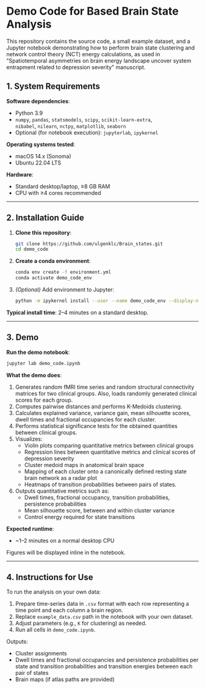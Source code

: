 # Demo Code for Based Brain State Analysis

This repository contains the source code, a small example dataset, and a Jupyter notebook demonstrating how to perform brain state clustering and network control theory (NCT) energy calculations, as used in "Spatiotemporal asymmetries on brain energy landscape uncover system entrapment related to depression severity" manuscript.

## 1. System Requirements

**Software dependencies**:
- Python 3.9  
- `numpy`, `pandas`, `statsmodels`, `scipy`, `scikit-learn-extra`,  
  `nibabel`, `nilearn`, `nctpy`, `matplotlib`, `seaborn`  
- Optional (for notebook execution): `jupyterlab`, `ipykernel`

**Operating systems tested**:
- macOS 14.x (Sonoma)  
- Ubuntu 22.04 LTS

**Hardware**:
- Standard desktop/laptop, ≥8 GB RAM  
- CPU with ≥4 cores recommended  

---

## 2. Installation Guide

1. **Clone this repository**:
   ```bash
   git clone https://github.com/ulgenklc/Brain_states.git
   cd demo_code
   ```

2. **Create a conda environment**:
   ```bash
   conda env create -f environment.yml
   conda activate demo_code_env
   ```

3. *(Optional)* Add environment to Jupyter:
   ```bash
   python -m ipykernel install --user --name demo_code_env --display-name "Demo Code Env"
   ```

**Typical install time**: 2–4 minutes on a standard desktop.

---

## 3. Demo

**Run the demo notebook**:
```bash
jupyter lab demo_code.ipynb
```

**What the demo does**:
1. Generates random fMRI time series and random structural connectivity matrices for two clinical groups. Also, loads randomly generated clinical scores for each group. 
2. Computes pairwise distances and performs K-Medoids clustering.
3. Calculates explained variance, variance gain, mean silhouette scores, dwell times and fractional occupancies for each cluster.
4. Performs statistical significance tests for the obtained quantities between clinical groups.
5. Visualizes:
   - Violin plots comparing quantitative metrics between clinical groups
   - Regression lines between quantitative metrics and clinical scores of depression severity
   - Cluster medoid maps in anatomical brain space
   - Mapping of each cluster onto a canonically defined resting state brain network as a radar plot
   - Heatmaps of transition probabilities between pairs of states.
6. Outputs quantitative metrics such as:
   - Dwell times, fractional occupancy, transition probabilities, persistence probabilities
   - Mean silhouette score, between and within cluster variance
   - Control energy required for state transitions

**Expected runtime**:
- ~1–2 minutes on a normal desktop CPU


Figures will be displayed inline in the notebook.

---

## 4. Instructions for Use

To run the analysis on your own data:
1. Prepare time-series data in `.csv` format with each row representing a time point and each column a brain region.
2. Replace `example_data.csv` path in the notebook with your own dataset.
3. Adjust parameters (e.g., `K` for clustering) as needed.
4. Run all cells in `demo_code.ipynb`.

Outputs:
- Cluster assignments
- Dwell times and fractional occupancies and persistence probabilities per state and transition probabilities and transition energies between each pair of states
- Brain maps (if atlas paths are provided)


